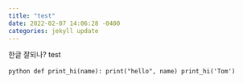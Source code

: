 ```yaml
---
title: "test"
date: 2022-02-07 14:06:28 -0400
categories: jekyll update
---
```

한글 잘되나?
test

​```python
def print_hi(name):
  print("hello", name)
print_hi('Tom')
​```
